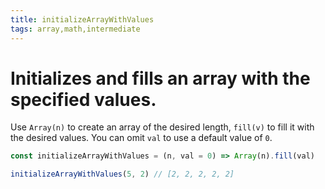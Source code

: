 ```yaml
---
title: initializeArrayWithValues
tags: array,math,intermediate
---
```


# Initializes and fills an array with the specified values.

Use `Array(n)` to create an array of the desired length, `fill(v)` to fill it with the desired values.
You can omit `val` to use a default value of `0`.

```js
const initializeArrayWithValues = (n, val = 0) => Array(n).fill(val)
```

```js
initializeArrayWithValues(5, 2) // [2, 2, 2, 2, 2]
```
